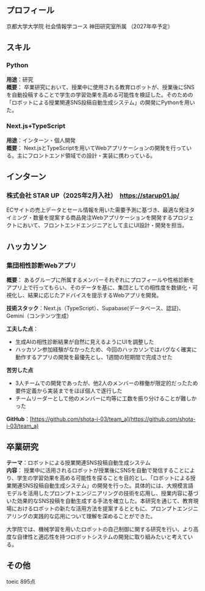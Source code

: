 ## プロフィール
京都大学大学院 社会情報学コース
神田研究室所属
（2027年卒予定）

##  スキル

###  Python
**用途**：研究  
**概要**：  卒業研究において、授業中に使用される教育ロボットが、授業後にSNSを自動投稿することで学生の学習効果を高める可能性を検証した。そのための「ロボットによる授業関連SNS投稿自動生成システム」の開発にPythonを用いた。

###  Next.js+TypeScript
**用途**：インターン・個人開発  
**概要**：  Next.jsとTypeScriptを用いてWebアプリケーションの開発を行っている。主にフロントエンド領域での設計・実装に携わっている。



## インターン

### 株式会社 STAR UP（2025年2月入社）　https://starup01.jp/
ECサイトの売上データとセール情報を用いた需要予測に基づき、最適な発注タイミング・数量を提案する商品発注Webアプリケーションを開発するプロジェクトにおいて、フロントエンドエンジニアとして主にUI設計・開発を担当。  




## ハッカソン

### 集団相性診断Webアプリ
**概要**：  あるグループに所属するメンバーそれぞれにプロフィールや性格診断をアプリ上で行ってもらい、そのデータを基に、集団としての相性度を数値化・可視化し、結果に応じたアドバイスを提示するWebアプリを開発。

**技術スタック**：Next.js（TypeScript）、Supabase(データベース、認証)、Gemini（コンテンツ生成）

**工夫した点**：  
- 生成AIの相性診断結果が自然に見えるようにUIを調整した  
- ハッカソン参加経験がなかったため、今回のハッカソンではバグなく確実に動作するアプリの開発を最優先とし、1週間の短期間で完成させた

**苦労した点**
- 3人チームでの開発であったが、他2人のメンバーの稼働が限定的だったため要件定義から実装までをほぼ個人で遂行した
- チームリーダーとして他のメンバーに均等に工数を振り分けることが難しかった

**GitHub**：[https://github.com/shota-i-03/team_a](https://github.com/shota-i-03/team_a)



## 卒業研究

**テーマ**：ロボットによる授業関連SNS投稿自動生成システム  
**内容**：  授業中に活用されるロボットが授業後にSNSを自動で発信することにより、学生の学習効果を高める可能性を探ることを目的とし、「ロボットによる授業関連SNS投稿自動生成システム」の開発を行った。具体的には、大規模言語モデルを活用したプロンプトエンジニアリングの技術を応用し、授業内容に基づいた効果的なSNS投稿を自動生成する手法を確立した。本研究を通じて、教育現場におけるロボットの新たな活用方法を提案するとともに、プロンプトエンジニアリングの実践的な応用について理解を深めることができた。

大学院では、機械学習を用いたロボットの自己制御に関する研究を行い、より高度な自律性と適応性を持つロボットシステムの開発に取り組みたいと考えている。


##  その他
toeic 895点

